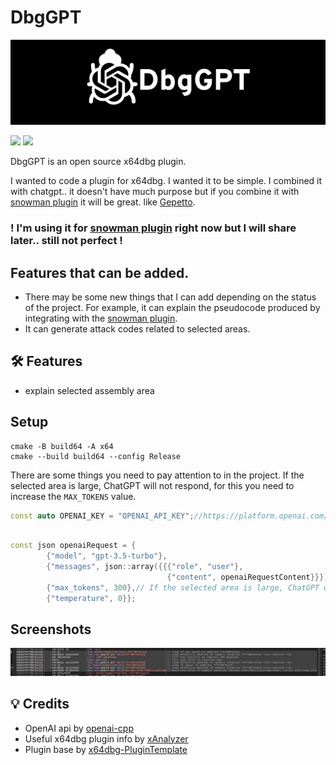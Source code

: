# DbgGPT
![DbgGPT](https://github.com/3r4y/DbgGPT/blob/main/img/DbgGPT.jpg?raw=true)


![](https://img.shields.io/github/stars/3r4y/DbgGPT)
![](https://img.shields.io/github/forks/3r4y/DbgGPT)

DbgGPT is an open source x64dbg plugin.

I wanted to code a plugin for x64dbg. I wanted it to be simple. I combined it with chatgpt.. it doesn't have much purpose but if you combine it with [snowman plugin](https://github.com/x64dbg/snowman) it will be great. like [Gepetto](https://github.com/JusticeRage/Gepetto).

### ! I'm using it for [snowman plugin](https://github.com/x64dbg/snowman) right now but I will share later.. still not perfect !

## Features that can be added.
* There may be some new things that I can add depending on the status of the project. For example, it can explain the pseudocode produced by integrating with the [snowman plugin](https://github.com/x64dbg/snowman).
* It can generate attack codes related to selected areas.


## 🛠 Features

* explain selected assembly area


## Setup

```
cmake -B build64 -A x64
cmake --build build64 --config Release
```

There are some things you need to pay attention to in the project. If the selected area is large, ChatGPT will not respond, for this you need to increase the `MAX_TOKENS` value.


```cpp
const auto OPENAI_KEY = "OPENAI_API_KEY";//https://platform.openai.com/account/api-keys

```

```cpp

const json openaiRequest = {
        {"model", "gpt-3.5-turbo"},
        {"messages", json::array({{{"role", "user"},
                                   {"content", openaiRequestContent}}})},
        {"max_tokens", 300},// If the selected area is large, ChatGPT will not respond, for this you need to increase the MAX_TOKENS value.
        {"temperature", 0}};
```

## Screenshots

![example](https://github.com/3r4y/DbgGPT/blob/main/img/example.png?raw=true)

## 💡 Credits

* OpenAI api by [openai-cpp](https://github.com/olrea/openai-cpp)
* Useful x64dbg plugin info by [xAnalyzer](https://github.com/ThunderCls/xAnalyzer)
* Plugin base by [x64dbg-PluginTemplate](https://github.com/x64dbg/PluginTemplate)
